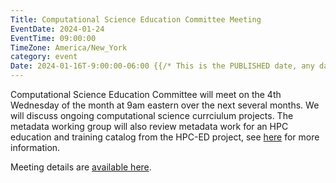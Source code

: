 ```yaml
---
Title: Computational Science Education Committee Meeting
EventDate: 2024-01-24
EventTime: 09:00:00
TimeZone: America/New_York
category: event
Date: 2024-01-16T-9:00:00-06:00 {{/* This is the PUBLISHED date, any date in the future will not be published to the deployed website */}}
---
```


Computational Science Education Committee will meet on the 4th Wednesday of the month at 9am eastern over the next several months. 
We will discuss ongoing computational science currciulum projects. The metadata working group will also review metadata work for an HPC education and
training catalog from the HPC-ED project, see [here](https://hpc-ed.github.io/) for more information. 

Meeting details are [available here](../files/CSEJan2024-meeting.pdf).
